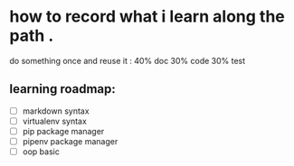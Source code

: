 # how to record what i learn along the path .

do something once and reuse it :
40%  doc
30% code
30% test
 
## learning roadmap:

- [ ] markdown syntax
- [ ] virtualenv syntax
- [ ] pip package manager
- [ ] pipenv package manager
- [ ] oop basic 
